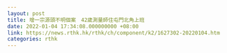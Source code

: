 ```yaml
---
layout: post
title: 增一宗源頭不明個案　42歲測量師住屯門北角上班
date: 2022-01-04 17:34:08.000000000 +08:00
link: https://news.rthk.hk/rthk/ch/component/k2/1627302-20220104.htm
categories: rthk
---
```



